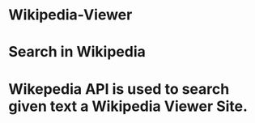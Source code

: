 # Wikipedia-Viewer
# Search in Wikipedia
# Wikepedia API is used to search given text a Wikipedia Viewer Site.

